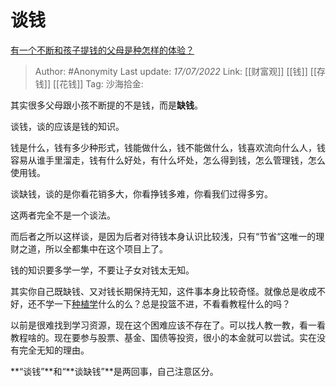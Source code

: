 # 谈钱
[有一个不断和孩子提钱的父母是种怎样的体验？](https://www.zhihu.com/question/62898981/answer/2573977004)

> Author: #Anonymity
> Last update: *17/07/2022*
> Link: [[财富观]] [[钱]] [[存钱]] [[花钱]]
> Tag:
> 沙海拾金:

其实很多父母跟小孩不断提的不是钱，而是**缺钱**。

谈钱，谈的应该是钱的知识。

钱是什么，钱有多少种形式，钱能做什么，钱不能做什么，钱喜欢流向什么人，钱容易从谁手里溜走，钱有什么好处，有什么坏处，怎么得到钱，怎么管理钱，怎么使用钱。

谈缺钱，谈的是你看花销多大，你看挣钱多难，你看我们过得多穷。

这两者完全不是一个谈法。

而后者之所以这样谈，是因为后者对待钱本身认识比较浅，只有“节省“这唯一的理财之道，所以全都集中在这个项目上了。

钱的知识要多学一学，不要让子女对钱太无知。

其实你自己既缺钱、又对钱长期保持无知，这件事本身比较奇怪。就像总是收成不好，还不学一下[种植学](https://www.zhihu.com/search?q=%E7%A7%8D%E6%A4%8D%E5%AD%A6&search_source=Entity&hybrid_search_source=Entity&hybrid_search_extra=%7B%22sourceType%22%3A%22answer%22%2C%22sourceId%22%3A2573977004%7D)什么的么？总是投篮不进，不看看教程什么的吗？

以前是很难找到学习资源，现在这个困难应该不存在了。可以找人教一教，看一看教程啥的。现在要参与股票、基金、国债等投资，很小的本金就可以尝试。实在没有完全无知的理由。

**“谈钱”**和“**谈缺钱”**是两回事，自己注意区分。
